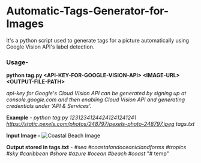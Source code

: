 # Automatic-Tags-Generator-for-Images
It's a python script used to generate tags for a picture automatically using Google Vision API's label detection.

### Usage-
**python tag.py &lt;API-KEY-FOR-GOOGLE-VISION-API&gt; &lt;IMAGE-URL&gt; &lt;OUTPUT-FILE-PATH&gt;**

*api-key for Google's Cloud Vision API can be generated by signing up at console.google.com and then enabling Cloud Vision API and generating credentials under 'API & Services'.*

**Example** -
*python tag.py 12312341244241241241241 https://static.pexels.com/photos/248797/pexels-photo-248797.jpeg tags.txt*

**Input Image -**
![Coastal Beach Image](https://github.com/purvil12c/Automatic-Tags-Generator-for-Images/blob/master/pexels-photo-248797.jpeg)

**Output stored in tags.txt** -
*#sea #coastalandoceaniclandforms #tropics #sky #caribbean #shore #azure #ocean #beach #coast*
"# temp" 
